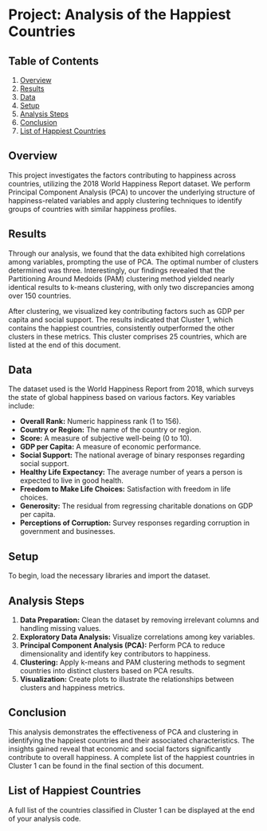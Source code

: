 # Project: Analysis of the Happiest Countries 

## Table of Contents 
1. [Overview](#overview)
2. [Results](#results)
3. [Data](#data)
4. [Setup](#setup)
5. [Analysis Steps](#analysis-steps)
6. [Conclusion](#conclusion)
7. [List of Happiest Countries](#list-of-happiest-countries)

## Overview
This project investigates the factors contributing to happiness across countries, utilizing the 2018 World Happiness Report dataset. We perform Principal Component Analysis (PCA) to uncover the underlying structure of happiness-related variables and apply clustering techniques to identify groups of countries with similar happiness profiles.

## Results
Through our analysis, we found that the data exhibited high correlations among variables, prompting the use of PCA. The optimal number of clusters determined was three. Interestingly, our findings revealed that the Partitioning Around Medoids (PAM) clustering method yielded nearly identical results to k-means clustering, with only two discrepancies among over 150 countries.

After clustering, we visualized key contributing factors such as GDP per capita and social support. The results indicated that Cluster 1, which contains the happiest countries, consistently outperformed the other clusters in these metrics. This cluster comprises 25 countries, which are listed at the end of this document.

## Data
The dataset used is the World Happiness Report from 2018, which surveys the state of global happiness based on various factors. Key variables include:

- **Overall Rank:** Numeric happiness rank (1 to 156).
- **Country or Region:** The name of the country or region.
- **Score:** A measure of subjective well-being (0 to 10).
- **GDP per Capita:** A measure of economic performance.
- **Social Support:** The national average of binary responses regarding social support.
- **Healthy Life Expectancy:** The average number of years a person is expected to live in good health.
- **Freedom to Make Life Choices:** Satisfaction with freedom in life choices.
- **Generosity:** The residual from regressing charitable donations on GDP per capita.
- **Perceptions of Corruption:** Survey responses regarding corruption in government and businesses.

## Setup
To begin, load the necessary libraries and import the dataset.

## Analysis Steps
1. **Data Preparation:** Clean the dataset by removing irrelevant columns and handling missing values.
2. **Exploratory Data Analysis:** Visualize correlations among key variables.
3. **Principal Component Analysis (PCA):** Perform PCA to reduce dimensionality and identify key contributors to happiness.
4. **Clustering:** Apply k-means and PAM clustering methods to segment countries into distinct clusters based on PCA results.
5. **Visualization:** Create plots to illustrate the relationships between clusters and happiness metrics.

## Conclusion
This analysis demonstrates the effectiveness of PCA and clustering in identifying the happiest countries and their associated characteristics. The insights gained reveal that economic and social factors significantly contribute to overall happiness. A complete list of the happiest countries in Cluster 1 can be found in the final section of this document.

## List of Happiest Countries
A full list of the countries classified in Cluster 1 can be displayed at the end of your analysis code.
